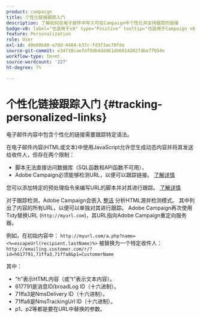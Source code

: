 ```yaml
---
product: campaign
title: 个性化链接跟踪入门
description: 了解如何在电子邮件中写入可在Campaign中个性化并支持跟踪的链接
badge-v8: label="也适用于v8" type="Positive" tooltip="也适用于Campaign v8"
feature: Personalization
role: User
exl-id: d0e00b40-e7dd-4484-b37c-fd3f3ac70fda
source-git-commit: e34718caefdf5db4ddd61db601420274be77054e
workflow-type: tm+mt
source-wordcount: '227'
ht-degree: 7%

---
```


# 个性化链接跟踪入门 {#tracking-personalized-links}

电子邮件内容中包含个性化的链接需要跟踪特定语法。

在电子邮件内容(HTML或文本)中使用JavaScript允许您生成动态内容并将其发送给收件人，但存在两个限制：

* 脚本无法直接访问数据库（SQL函数和API函数不可用），
* Adobe Campaign必须能够检测URL，以便可以跟踪链接。 [了解详情](detecting-tracking-urls.md)

您可以添加特定的预处理指令来编写URL的脚本并对其进行跟踪。 [了解详情](pre-processing-instructions.md)

对于跟踪检测，Adobe Campaign会嵌入 [整洁](https://www.html-tidy.org/) 分析HTML源并检测模式。 其中列出了内容的所有URL，以便可以单独对其进行跟踪。 Adobe Campaign再次使用Tidy替换URL (`http://myurl.com`)，其URL指向Adobe Campaign重定向服务器。

例如，在初始内容中： `http://myurl.com/a.php?name=<%=escapeUrl(recipient.lastName)%>` 被替换为一个特定收件人： `http://emailing.customer.com/r/?id=h617791,71ffa3,71ffa8&p1=CustomerName`

其中：

* “h”表示HTML内容（或“t”表示文本内容）。
* 617791是消息ID/broadLog ID（十六进制）。
* 71ffa3是NmsDelivery ID（十六进制）。
* 71ffa8是NmsTrackingUrl ID（十六进制）。
* p1、p2等都是要在URL中替换的参数。
